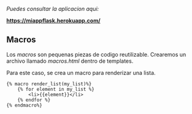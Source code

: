 *Puedes consultar la aplicacion aqui:*

**https://miappflask.herokuapp.com/**

## Macros

Los *macros* son  pequenas piezas de codigo reutilizable. Crearemos un archivo llamado *macros.html* dentro de templates.

Para este caso, se crea un macro para renderizar una lista.

    {% macro render_list(my_list)%}
        {% for element in my_list %}
            <li>{{element}}</li>
        {% endfor %}   
    {% endmacro%}